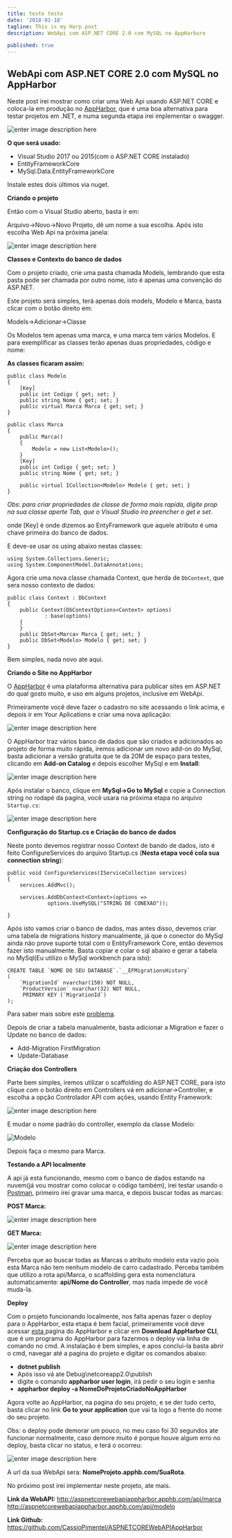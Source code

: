 ```yaml
---
title: teste teste
date: '2018-01-18'
tagline: This is my Harp post
description: WebApi com ASP.NET CORE 2.0 com MySQL no AppHarbore

published: true
---
```


**WebApi com ASP.NET CORE 2.0 com MySQL no AppHarbor**
---------------------------------------------------

Neste post irei mostrar como criar uma Web Api usando ASP.NET CORE e coloca-la em produção no [AppHarbor](https://appharbor.com/), que é uma boa alternativa para testar projetos em .NET, e numa segunda etapa irei implementar o swagger.

![enter image description here](https://raw.githubusercontent.com/CassioPimentel/cassiopimentel.github.io/master/images/PostWebApiAppHarbor/2318.WithAPIArchitecture.PNG)

**O que será usado:**

 - Visual Studio 2017 ou 2015(com o ASP.NET CORE instalado)
 - EntityFrameworkCore
 - MySql.Data.EntityFrameworkCore
 
Instale estes dois últimos via nuget.

**Criando o projeto**

Então com o Visual Studio aberto, basta ir em:

Arquivo->Novo->Novo Projeto, dê um nome a sua escolha.
Após isto escolha Web Api na próxima janela:


![enter image description here](https://raw.githubusercontent.com/CassioPimentel/cassiopimentel.github.io/master/images/PostWebApiAppHarbor/criarprojeto.jpg)


**Classes e Contexto do banco de dados**

Com o projeto criado, crie uma pasta chamada Models, lembrando que esta pasta pode ser chamada por outro nome, isto é apenas uma convenção do ASP.NET.

Este projeto será simples, terá apenas dois models, Modelo e Marca, basta clicar com o botão direito em:

Models->Adicionar->Classe

Os Modelos tem apenas uma marca, e uma marca tem vários Modelos. E para exemplificar as classes terão apenas duas propriedades, código e nome:

**As classes ficaram assim:**

    public class Modelo
    {
	    [Key]
        public int Codigo { get; set; }
        public string Nome { get; set; }
        public virtual Marca Marca { get; set; }
    }

    public class Marca
    {
        public Marca()
        {
            Modelo = new List<Modelo>();
        }
		[Key]
        public int Codigo { get; set; }
        public string Nome { get; set; }

        public virtual ICollection<Modelo> Modelo { get; set; }
    }

*Obs: para criar propriedades de classe de forma mais rapida, digite prop na sua classe aperte Tab, que o Visual Studio ira preencher o get e set.*

onde [Key] é onde dizemos ao EntyFramework que aquele atributo é uma chave primeira do banco de dados.

E deve-se usar os using abaixo nestas classes:
	
    using System.Collections.Generic;
    using System.ComponentModel.DataAnnotations;

Agora crie uma nova classe chamada Context, que herda de `DbContext`, que sera nosso contexto de dados:

    public class Context : DbContext
    {
	    public Context(DbContextOptions<Context> options)
                : base(options)
        {
        }
        public DbSet<Marca> Marca { get; set; }
        public DbSet<Modelo> Modelo { get; set; }
    }

Bem simples, nada novo ate aqui.

**Criando o Site no AppHarbor**

O [AppHarbor](https://appharbor.com/) é uma plataforma alternativa para publicar sites em ASP.NET do qual gosto muito, e uso em alguns projetos, inclusive em WebApi.

Primeiramente você deve fazer o cadastro no site acessando o link acima, e depois ir em Your Aplications e criar uma nova aplicação:

![enter image description here](https://raw.githubusercontent.com/CassioPimentel/cassiopimentel.github.io/master/images/PostWebApiAppHarbor/criarProjetoAppHarbor.jpg)


O AppHarbor traz vários banco de dados que são criados e adicionados ao projeto de forma muito rápida, iremos adicionar um novo add-on do MySql, basta adicionar a versão gratuita que te da 20M de espaço para testes, clicando em **Add-on Catalog** e depois escolher MySql e em **Install**:

![enter image description here](https://raw.githubusercontent.com/CassioPimentel/cassiopimentel.github.io/master/images/PostWebApiAppHarbor/AdicionarAddon2.jpg)

Após instalar o banco, clique em **MySql->Go to MySql** e copie a Connection string no rodapé da pagina, você usara na próxima etapa no arquivo `Startup.cs`:


![enter image description here](https://raw.githubusercontent.com/CassioPimentel/cassiopimentel.github.io/master/images/PostWebApiAppHarbor/connectionstring.jpg)


**Configuração do Startup.cs e Criação do banco de dados**

Neste ponto devemos registrar nosso Context de bando de dados, isto é feito ConfigureServices do arquivo Startup.cs (**Nesta etapa você cola sua connection string**):

    public void ConfigureServices(IServiceCollection services)
    {
        services.AddMvc();

        services.AddDbContext<Context>(options =>
                 options.UseMySQL("STRING DE CONEXAO"));

    }

Após isto vamos criar o banco de dados, mas antes disso, devemos criar uma tabela de migrations history manualmente, já que o conector do MySql ainda não prove suporte total com o EntityFramework Core, então devemos fazer isto manualmente. Basta copiar e colar o sql abaixo e gerar a tabela no MySql(Eu utilizo o MySql workbench para isto):


    CREATE TABLE `NOME DO SEU DATABASE`.`__EFMigrationsHistory` 
    ( 
	    `MigrationId` nvarchar(150) NOT NULL, 
	    `ProductVersion` nvarchar(32) NOT NULL, 
	     PRIMARY KEY (`MigrationId`) 
	);

Para saber mais sobre este [problema](https://stackoverflow.com/questions/46089982/ef-core-update-database-on-mysql-fails-with-efmigrationshistory-doesnt-ex).

Depois de criar a tabela manualmente, basta adicionar a Migration e fazer o Update no banco de dados:

   

 - Add-Migration FirstMigration 	
 - Update-Database

**Criação dos Controllers**

Parte bem simples, iremos utilizar o scaffolding do ASP.NET CORE, para isto clique com o botão direito em Controllers vá em adicionar->Controller, e escolha a opção Controlador API com ações, usando Entity Framework:


![enter image description here](https://raw.githubusercontent.com/CassioPimentel/cassiopimentel.github.io/master/images/PostWebApiAppHarbor/criarController1.jpg)


E mudar o nome padrão do controller, exemplo da classe Modelo:

![Modelo](https://raw.githubusercontent.com/CassioPimentel/cassiopimentel.github.io/master/images/PostWebApiAppHarbor/modelo.jpg)

Depois faça o mesmo para Marca.

**Testando a API localmente**

A api já esta funcionando, mesmo com o banco de dados estando na nuvem(já vou mostrar como colocar o código também), irei testar usando o [Postman](https://www.getpostman.com/), primeiro irei gravar uma marca, e depois buscar todas as marcas:

**POST Marca:**

![enter image description here](https://raw.githubusercontent.com/CassioPimentel/cassiopimentel.github.io/master/images/PostWebApiAppHarbor/PostMarca.jpg)

**GET Marca:**

![enter image description here](https://raw.githubusercontent.com/CassioPimentel/cassiopimentel.github.io/master/images/PostWebApiAppHarbor/GetMarca.jpg)

Perceba que ao buscar todas as Marcas o atributo modelo esta vazio pois esta Marca não tem nenhum modelo de carro cadastrado. Perceba também que utilizo a rota api/Marca, o scaffolding gera esta nomenclatura automaticamente: **api/Nome do Controller**, mas nada impede de você muda-la.

**Deploy**

Com o projeto funcionando localmente, nos falta apenas fazer o deploy para o AppHarbor, esta etapa é bem facial, primeiramente você deve acessar [esta ](https://blog.appharbor.com/2012/4/25/introducing-the-appharbor-command-line-utility) pagina do AppHarbor e clicar em **Download AppHarbor CLI**, que é um programa do AppHarbor para fazermos o deploy via linha de comando no cmd. A instalação é bem simples, e apos conclui-la basta abrir o cmd, navegar até a pagina do projeto e digitar os comandos abaixo:

 - **dotnet publish**
 - Após isso vá ate Debug\netcoreapp2.0\publish
 - digite o comando **appharbor user login**, irá pedir o seu login e senha
 - **appharbor deploy -a NomeDoProjetoCriadoNoAppHarbor**

Agora volte ao AppHarbor, na pagina do seu projeto, e se der tudo certo, basta clicar no link  **Go to your application** que vai ta logo a frente do nome do seu projeto.

Obs: o deploy pode demorar um pouco, no meu caso foi 30 segundos ate funcionar normalmente, caso demore muito é porque houve algum erro no deploy, basta clicar no status, e terá o ocorreu:

![enter image description here](https://raw.githubusercontent.com/CassioPimentel/cassiopimentel.github.io/master/images/PostWebApiAppHarbor/status.jpg)

A url da sua WebApi sera: **NomeProjeto.apphb.com/SuaRota**.


No próximo post irei implementar neste projeto, ate mais.

**Link da WebAPI:** 
http://aspnetcorewebapiappharbor.apphb.com/api/marca
http://aspnetcorewebapiappharbor.apphb.com/api/modelo

**Link Github:** https://github.com/CassioPimentel/ASPNETCOREWebAPIAppHarbor
